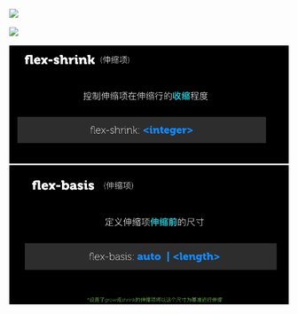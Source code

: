 ![](blob:file:///90a80f13-93f9-4485-8c0e-e88d7fa50875)

![](blob:file:///6be255ed-16c6-4a51-b8d8-ba99f3306d5a)

![](/assets/import31.png)![](/assets/import33.png)

